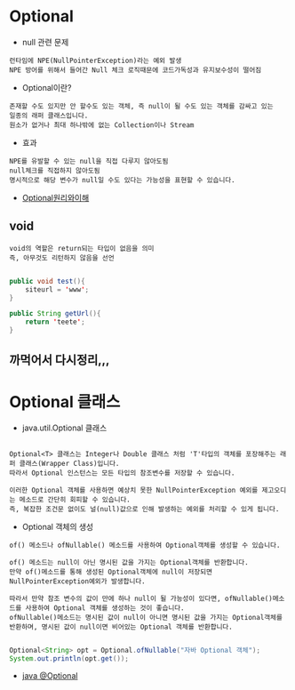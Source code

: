# Optional

- null 관련 문제

```
런타임에 NPE(NullPointerException)라는 예외 발생
NPE 방어를 위해서 들어간 Null 체크 로직때문에 코드가독성과 유지보수성이 떨어짐
```

- Optional이란?

```
존재할 수도 있지만 안 할수도 있는 객체, 즉 null이 될 수도 있는 객체를 감싸고 있는
일종의 래퍼 클래스입니다.
원소가 없거나 최대 하나밖에 없는 Collection이나 Stream
```

- 효과

```
NPE를 유발할 수 있는 null을 직접 다루지 않아도됨
null체크를 직접하지 않아도됨
명시적으로 해당 변수가 null일 수도 있다는 가능성을 표현할 수 있습니다.
```


- [Optional원리와이해](https://www.daleseo.com/java8-optional-before/)

## void

```
void의 역할은 return되는 타입이 없음을 의미
즉, 아무것도 리턴하지 않음을 선언
```

```java

public void test(){
    siteurl = 'www';
}

public String getUrl(){
    return 'teete';
}

```

## 까먹어서 다시정리,,,

# Optional 클래스

- java.util.Optional<T> 클래스

```

Optional<T> 클래스는 Integer나 Double 클래스 처럼 'T'타입의 객체를 포장해주는 래퍼 클래스(Wrapper Class)입니다.
따라서 Optional 인스턴스는 모든 타입의 참조변수를 저장할 수 있습니다.

이러한 Optional 객체를 사용하면 예상치 못한 NullPointerException 예외를 제고오디는 메소드로 간단히 회피할 수 있습니다.
즉, 복잡한 조건문 없이도 널(null)값으로 인해 발생하는 예외를 처리할 수 있게 됩니다.

```

- Optional 객체의 생성

```
of() 메소드나 ofNullable() 메소드를 사용하여 Optional객체를 생성할 수 있습니다.

of() 메소드는 null이 아닌 명시된 값을 가지는 Optional객체를 반환합니다.
만약 of()메소드를 통해 생성된 Optional객체에 null이 저장되면 NullPointerException예외가 발생합니다.

따라서 만약 참조 변수의 값이 만에 하나 null이 될 가능성이 있다면, ofNullable()메소드를 사용하여 Optional 객체를 생성하는 것이 좋습니다.
ofNullable()메소드는 명시된 값이 null이 아니면 명시된 값을 가지는 Optional객체를 반환하며, 명시된 값이 null이면 비어있는 Optional 객체를 반환합니다.

```

```java

Optional<String> opt = Optional.ofNullable("자바 Optional 객체");
System.out.println(opt.get());

```

- [java @Optional](http://www.tcpschool.com/java/java_stream_optional)